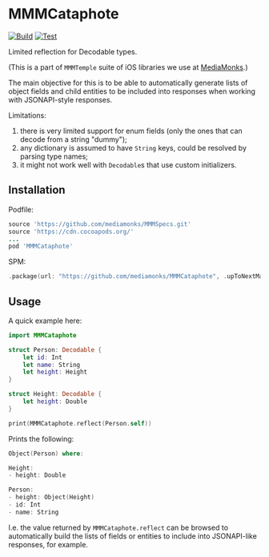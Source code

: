 # MMMCataphote

[![Build](https://github.com/mediamonks/MMMCataphote/workflows/Build/badge.svg)](https://github.com/mediamonks/MMMCataphote/actions?query=workflow%3ABuild)
[![Test](https://github.com/mediamonks/MMMCataphote/workflows/Test/badge.svg)](https://github.com/mediamonks/MMMCataphote/actions?query=workflow%3ATest)

Limited reflection for Decodable types.

(This is a part of `MMMTemple` suite of iOS libraries we use at [MediaMonks](https://www.mediamonks.com/).)

The main objective for this is to be able to automatically generate lists of object fields and child entities to be
included into responses when working with JSONAPI-style responses.

Limitations:
1) there is very limited support for enum fields (only the ones that can decode from a string "dummy");
2) any dictionary is assumed to have `String` keys, could be resolved by parsing type names;
3) it might not work well with `Decodable`s that use custom initializers.

## Installation

Podfile:

```ruby
source 'https://github.com/mediamonks/MMMSpecs.git'
source 'https://cdn.cocoapods.org/'
...
pod 'MMMCataphote'
```

SPM:

```swift
.package(url: "https://github.com/mediamonks/MMMCataphote", .upToNextMajor(from: "1.0.3"))
```


## Usage

A quick example here:

```swift
import MMMCataphote

struct Person: Decodable {
	let id: Int
	let name: String
	let height: Height
}

struct Height: Decodable {
	let height: Double
}

print(MMMCataphote.reflect(Person.self))
```

Prints the following:

```swift
Object(Person) where:

Height:
- height: Double

Person:
- height: Object(Height)
- id: Int
- name: String
```

I.e. the value returned by `MMMCataphote.reflect` can be browsed to automatically build the lists of fields or entities
to include into JSONAPI-like responses, for example.
